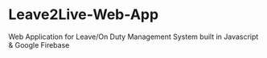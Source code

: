 # Leave2Live-Web-App
Web Application for Leave/On Duty Management System built in Javascript & Google Firebase
